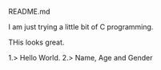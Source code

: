 README.md

I am just trying a little bit of C programming. 

THis looks great. 

1.> Hello World. 
2.> Name, Age and Gender